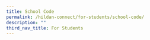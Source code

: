 ```yaml
---
title: School Code
permalink: /hildan-connect/for-students/school-code/
description: ""
third_nav_title: For Students
---
```

